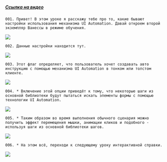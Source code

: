 ﻿##### [Ссылка на видео](https://youtu.be/5LSHhBg-CTQ)

	001. Привет! В этом уроке я расскажу тебе про то, какие бывают настройки использования механизма UI Automation. Давай откроем второй экземпляр Ванессы в режиме обучения.

![](https://vanessa-files.do.bit-erp.ru/Doc/1.2.040.1/MD/Глава02/images/000_ЗакладкаСервисАвтоинструкцииUIAutomation.png)

	002. Данные настройки находится тут.

![](https://vanessa-files.do.bit-erp.ru/Doc/1.2.040.1/MD/Глава02/images/009_ЗакладкаСервисАвтоинструкцииUIAutomation.png)

	003. Этот флаг определяет, что пользователь хочет создавать авто инструкцию с помощью механизма UI Automation в тонком или толстом клиенте.

![](https://vanessa-files.do.bit-erp.ru/Doc/1.2.040.1/MD/Глава02/images/014_ЗакладкаСервисАвтоинструкцииUIAutomation.png)

	004. * Включение этой опции приведёт к тому, что некоторые шаги из основной библиотеки будут пытаться искать элементы формы с помощью технологии UI Automation.

![](https://vanessa-files.do.bit-erp.ru/Doc/1.2.040.1/MD/Глава02/images/017_ЗакладкаСервисАвтоинструкцииUIAutomation.png)

	005. * Таким образом во время выполнения обычного сценария можно получить эффект перемещения мышки, анимации кликов и подобного - используя шаги из основной библиотеки шагов.

![](https://vanessa-files.do.bit-erp.ru/Doc/1.2.040.1/MD/Глава02/images/018_ЗакладкаСервисАвтоинструкцииUIAutomation.png)

	006. * На этом всё, переходи к следующему уроку интерактивной справки.

![](https://vanessa-files.do.bit-erp.ru/Doc/1.2.040.1/MD/Глава02/images/019_ЗакладкаСервисАвтоинструкцииUIAutomation.png)
